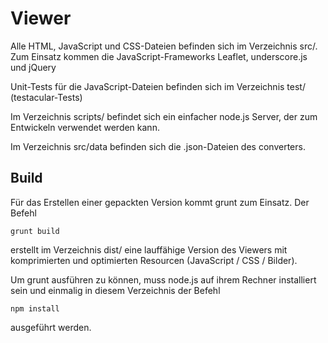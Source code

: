 # Viewer

Alle HTML, JavaScript und CSS-Dateien befinden sich im Verzeichnis src/. Zum Einsatz kommen die JavaScript-Frameworks Leaflet, underscore.js und jQuery

Unit-Tests für die JavaScript-Dateien befinden sich im Verzeichnis test/ (testacular-Tests)

Im Verzeichnis scripts/ befindet sich ein einfacher node.js Server, der zum Entwickeln verwendet werden kann.

Im Verzeichnis src/data befinden sich die .json-Dateien des converters.

## Build

Für das Erstellen einer gepackten Version kommt grunt zum Einsatz.
Der Befehl

	grunt build

erstellt im Verzeichnis dist/ eine lauffähige Version des Viewers mit komprimierten und optimierten Resourcen (JavaScript / CSS / Bilder).

Um grunt ausführen zu können, muss node.js auf ihrem Rechner installiert sein und einmalig in diesem Verzeichnis der Befehl

	npm install

ausgeführt werden. 

